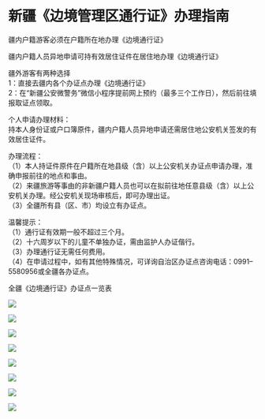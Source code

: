 # 新疆《边境管理区通行证》办理指南  

疆内户籍游客必须在户籍所在地办理《边境通行证》  

疆内户籍人员异地申请可持有效居住证件在居住地办理《边境通行证》  

疆外游客有两种选择  
1：直接去疆内各个办证点办理《边境通行证》  
2：在“新疆公安微警务”微信小程序提前网上预约（最多三个工作日），然后前往填报取证点领取。  

个人申请办理材料：  
持本人身份证或户口簿原件，疆内户籍人员异地申请还需居住地公安机关签发的有效居住证件。  

办理流程：  
（1）本人持证件原件在户籍所在地县级（含）以上公安机关办证点申请办理，准确申报前往的地点和事由。  
（2）来疆旅游等事由的非新疆户籍人员也可以在拟前往地任意县级（含）以上公安机关办理。经公安机关现场审核后，即可办理出证。  
（3）全疆所有县（区、市）均设立有办证点。  

温馨提示：  
（1）通行证有效期一般不超过三个月。  
（2）十六周岁以下的儿童不单独办证，需由监护人办证偕行。  
（3）办理通行证无需任何费用。  
（4）在申请过程中，如有其他特殊情况，可详询自治区办证点咨询电话：0991–5580956或全疆各办证点。  

全疆《边境通行证》办证点一览表  

![](https://raw.gitmirror.com/szqq0512/Pic/main/img/202201212020149.jpeg)  

![](https://raw.gitmirror.com/szqq0512/Pic/main/img/202201212020148.jpeg)  

![](https://raw.gitmirror.com/szqq0512/Pic/main/img/202201212020147.jpeg)  

![](https://raw.gitmirror.com/szqq0512/Pic/main/img/202201212020157.jpeg)  

![](https://raw.gitmirror.com/szqq0512/Pic/main/img/202201212020156.jpeg)  

![](https://raw.gitmirror.com/szqq0512/Pic/main/img/202201212020155.jpeg)  

![](https://raw.gitmirror.com/szqq0512/Pic/main/img/202201212020154.jpeg)  

![](https://raw.gitmirror.com/szqq0512/Pic/main/img/202201212020153.jpeg)  
<!-- Last processed: 2025-07-22 03:44:30 -->

